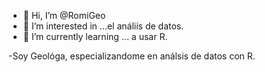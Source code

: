 - 👋 Hi, I’m @RomiGeo
- 👀 I’m interested in ...el análiis de datos.
- 🌱 I’m currently learning ...
a usar R.

-Soy Geológa, especializandome en análsis de datos con R.

<!---
RomiGeo/RomiGeo is a ✨ special ✨ repository because its `README.md` (this file) appears on your GitHub profile.
You can click the Preview link to take a look at your changes.
--->

